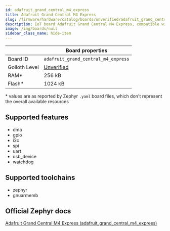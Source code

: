 ```yaml
---
id: adafruit_grand_central_m4_express
title: Adafruit Grand Central M4 Express
slug: /firmware/hardware/catalog/boards/unverified/adafruit_grand_central_m4_express
description: IoT board Adafruit Grand Central M4 Express, compatible with Golioth at unverified level.
image: /img/boards/null
sidebar_class_name: hide-item
---
```


[//]: # (This is an auto-generated file, do not edit! Changes to it will be lost upon re-generation)



|                | Board properties     |
| -------------  | -------------------- |
| Board ID       | `adafruit_grand_central_m4_express` |
| Golioth Level  | [Unverified](/firmware/hardware#unverified-boards) |
| RAM*           | 256 kB |
| Flash*         | 1024 kB |

\* values are as reported by Zephyr `.yaml` board files, which don't represent the overall available resources



## Supported features

* dma
* gpio
* i2c
* spi
* uart
* usb_device
* watchdog

## Supported toolchains

* zephyr
* gnuarmemb

## Official Zephyr docs

[Adafruit Grand Central M4 Express (adafruit_grand_central_m4_express)](https://docs.zephyrproject.org/latest/boards/adafruit/grand_central_m4_express/doc/index.html)
